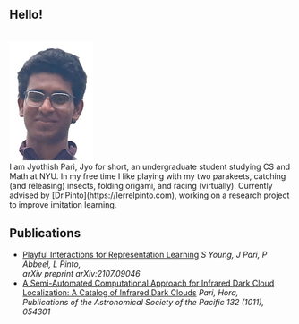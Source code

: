 ## Hello!
<br />
<img src="IMG_0391.png" alt="drawing" width="150"/> 
<br />
I am Jyothish Pari, Jyo for short, an undergraduate student studying CS and Math at NYU. In my free time I like playing with my two parakeets, catching (and releasing) insects, folding origami, and racing (virtually). Currently advised by [Dr.Pinto](https://lerrelpinto.com), working on a research project to improve imitation learning. 

## Publications 
+ [Playful Interactions for Representation Learning](https://arxiv.org/pdf/2107.09046.pdf)  *S Young, J Pari, P Abbeel, L Pinto, <br /> arXiv preprint arXiv:2107.09046*
+ [A Semi-Automated Computational Approach for Infrared Dark Cloud Localization: A Catalog of Infrared Dark Clouds](https://iopscience.iop.org/article/10.1088/1538-3873/ab7b39/meta) *Pari, Hora, <br /> Publications of the Astronomical Society of the Pacific 132 (1011), 054301*
